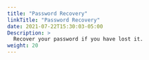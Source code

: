 ```yaml
---
title: "Password Recovery"
linkTitle: "Password Recovery"
date: 2021-07-22T15:30:03-05:00
Description: >
  Recover your password if you have lost it.
weight: 20
---
```


